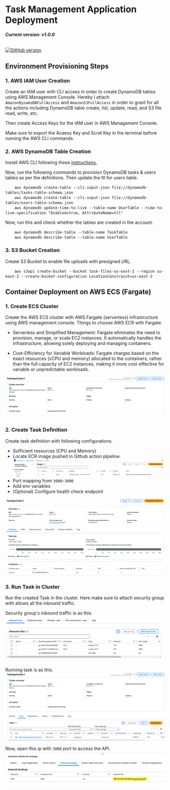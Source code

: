 # Task Management Application Deployment

###### **Current version: v1.0.0**

[![GitHub version](https://img.shields.io/badge/version-1.0.0-brightgreen.svg)](https://badge.fury.io/gh/bumuthu%2Ftask-management-app)


## Environment Provisioning Steps

### 1. AWS IAM User Creation

Create an IAM user with CLI access in order to create DynamoDB tables using AWS Management Console. Hereby I attach `AmazonDynamoDBFullAccess` and `AmazonS3FullAccess` in order to grant for all the actions including DynamoDB table create, list, update, read, and S3 file read, write, etc.

Then create Access Keys for the IAM user in AWS Management Console. 

Make sure to export the Aceess Key and Scret Key in the terminal before running the AWS CLI commands.

### 2. AWS DynamoDB Table Creation

Install AWS CLI following these [instructions.](https://docs.aws.amazon.com/cli/latest/userguide/cli-chap-getting-started.html)

Now, run the following commands to provision DynamoDB tasks & users tables as per the definitions. Then update the ttl for users table.

        aws dynamodb create-table --cli-input-json file://dynamodb-tables/tasks-table-schema.json
        aws dynamodb create-table --cli-input-json file://dynamodb-tables/users-table-schema.json
        aws dynamodb update-time-to-live --table-name UserTable --time-to-live-specification "Enabled=true, AttributeName=ttl"


Now, run this and check whether the tables are created in the account.

        aws dynamodb describe-table --table-name TaskTable
        aws dynamodb describe-table --table-name UserTable

### 3. S3 Bucket Creation

Create S3 Bucket to enable file uploads with presigned URL.

        aws s3api create-bucket --bucket task-files-us-east-2 --region us-east-2 --create-bucket-configuration LocationConstraint=us-east-2



## Container Deployment on AWS ECS (Fargate)

### 1. Create ECS Cluster

Create the AWS ECS cluster with AWS Fargate (serverless) infrastructure using AWS management console. Things to choose AWS ECR with Fargate.

- Serverless and Simplified Management: Fargate eliminates the need to provision, manage, or scale EC2 instances. It automatically handles the infrastructure, allowing solely deploying and managing containers.

- Cost-Efficiency for Variable Workloads: Fargate charges based on the exact resources (vCPU and memory) allocated to the containers, rather than the full capacity of EC2 instances, making it more cost-effective for variable or unpredictable workloads.

![ECS Cluster](images/image-ecs-cluster.png)


### 2. Create Task Definition

Create task definition with following configurations.
- Sufficient resources (CPU and Memory)
- Locate ECR image pushed in Github action pipeline.
![ECS Cluster](images/image-ecr.png)
- Port mapping from `3000:3000`
- Add env variables
- (Optional) Configure health check endpoint

![ECS Task](images/image-task.png)


### 3. Run Task in Cluster

Run the created Task in the cluster. Here make sure to attach security group with allows all the inbound traffic.

Security group's inbound traffic is as this.
![Security Group](images/image-sg.png)

Running task is as this.
![Running](images/image-running.png)


Now, open this ip with `3000` port to access the API.
![IP](images/image-ip.png)
